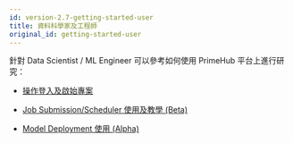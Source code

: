 ```yaml
---
id: version-2.7-getting-started-user
title: 資料科學家及工程師
original_id: getting-started-user
---
```



針對 Data Scientist / ML Engineer 可以參考如何使用 PrimeHub 平台上進行研究：

+ [操作登入及啟始專案](quickstart/login-portal-user)

+ [Job Submission/Scheduler 使用及教學 (Beta)](job-submission-cht)

+ [Model Deployment 使用 (Alpha)](model-deployment-feature)
